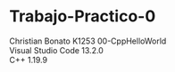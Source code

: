 # Trabajo-Practico-0
Christian Bonato K1253
00-CppHelloWorld  
Visual Studio Code 13.2.0  
C++ 1.19.9
